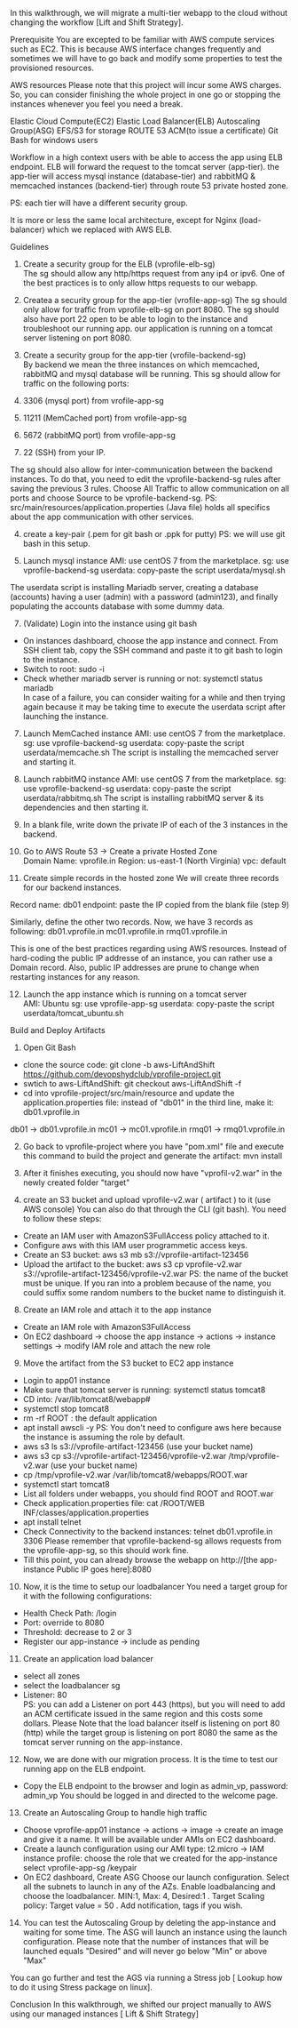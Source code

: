 In this walkthrough, we will migrate a multi-tier webapp to the cloud without changing the workflow [Lift and Shift Strategy].

Prerequisite
You are excepted to be familiar with AWS compute services such as EC2. This is because AWS interface changes frequently and
sometimes we will have to go back and modify some properties to test the provisioned resources.

AWS resources
Please note that this project will incur some AWS charges. So, you can consider finishing the whole project in one go or stopping the instances
whenever you feel you need a break.

Elastic Cloud Compute(EC2)
Elastic Load Balancer(ELB)
Autoscaling Group(ASG)
EFS/S3 for storage
ROUTE 53
ACM(to issue a certificate)
Git Bash for windows users

Workflow in a high context
users with be able to access the app using ELB endpoint.
ELB will forward the request to the tomcat server (app-tier).
the app-tier will access mysql instance (database-tier) and rabbitMQ & memcached instances (backend-tier) through route 53 private hosted zone.

PS: each tier will have a different security group.

It is more or less the same local architecture, except for Nginx (load-balancer)
which we replaced with AWS ELB.

Guidelines

1. Create a security group for the ELB (vprofile-elb-sg)  
   The sg should allow any http/https request from any ip4 or ipv6.
   One of the best practices is to only allow https requests to our webapp.

2. Createa a security group for the app-tier (vrofile-app-sg)
   The sg should only allow for traffic from vprofile-elb-sg on port 8080.
   The sg should also have port 22 open to be able to login to the instance and troubleshoot our running app.
   our application is running on a tomcat server listening on port 8080.

3. Create a security group for the app-tier (vrofile-backend-sg)  
   By backend we mean the three instances on which memcached, rabbitMQ and mysql database will be running.
   This sg should allow for traffic on the following ports:
4. 3306 (mysql port) from vrofile-app-sg
5. 11211 (MemCached port) from vrofile-app-sg
6. 5672 (rabbitMQ port) from vrofile-app-sg
7. 22 (SSH) from your IP.

The sg should also allow for inter-communication between the backend instances. To do that, you need to edit the vprofile-backend-sg
rules after saving the previous 3 rules. Choose All Traffic to allow communication on all ports and choose Source to be
vprofile-backend-sg.
PS: src/main/resources/application.properties (Java file) holds all specifics about the app communication with other services.

4. create a key-pair (.pem for git bash or .ppk for putty)
   PS: we will use git bash in this setup.

5. Launch mysql instance
   AMI: use centOS 7 from the marketplace.
   sg: use vprofile-backend-sg
   userdata: copy-paste the script userdata/mysql.sh

The userdata script is installing Mariadb server, creating a database (accounts) having a user (admin) with a password (admin123),
and finally populating the accounts database with some dummy data.

7. (Validate) Login into the instance using git bash

- On instances dashboard, choose the app instance and connect. From SSH client tab, copy the SSH command and paste it to git bash to
  login to the instance.
- Switch to root: sudo -i
- Check whether mariadb server is running or not: systemctl status mariadb  
  In case of a failure, you can consider waiting for a while and then trying again because it may be taking time to execute the userdata
  script after launching the instance.

7. Launch MemCached instance
   AMI: use centOS 7 from the marketplace.
   sg: use vprofile-backend-sg
   userdata: copy-paste the script userdata/memcache.sh
   The script is installing the memcached server and starting it.

8. Launch rabbitMQ instance
   AMI: use centOS 7 from the marketplace.
   sg: use vprofile-backend-sg
   userdata: copy-paste the script userdata/rabbitmq.sh
   The script is installing rabbitMQ server & its dependencies and then starting it.

9. In a blank file, write down the private IP of each of the 3 instances in the backend.

10. Go to AWS Route 53 -> Create a private Hosted Zone  
    Domain Name: vprofile.in
    Region: us-east-1 (North Virginia)
    vpc: default

11. Create simple records in the hosted zone
    We will create three records for our backend instances.

Record name: db01
endpoint: paste the IP copied from the blank file (step 9)

Similarly, define the other two records.
Now, we have 3 records as following:
db01.vprofile.in
mc01.vprofile.in
rmq01.vprofile.in

This is one of the best practices regarding using AWS resources. Instead of hard-coding the public IP addresse of an instance,
you can rather use a Domain record. Also, public IP addresses are prune to change when restarting instances for any reason.

12. Launch the app instance which is running on a tomcat server  
    AMI: Ubuntu
    sg: use vprofile-app-sg
    userdata: copy-paste the script userdata/tomcat_ubuntu.sh

Build and Deploy Artifacts

1. Open Git Bash

- clone the source code: git clone -b aws-LiftAndShift https://github.com/devopshydclub/vprofile-project.git
- swtich to aws-LiftAndShift: git checkout aws-LiftAndShift -f
- cd into vprofile-project/src/main/resource and update the application.properties file:
  instead of "db01" in the third line, make it: db01.vprofile.in

db01 -> db01.vprofile.in
mc01 -> mc01.vprofile.in
rmq01 -> rmq01.vprofile.in

2. Go back to vprofile-project where you have "pom.xml" file and execute this command to build the project and
   generate the artifact: mvn install

3. After it finishes executing, you should now have "vprofil-v2.war" in the newly created folder "target"

4. create an S3 bucket and upload vprofile-v2.war ( artifact ) to it (use AWS console)
   You can also do that through the CLI (git bash). You need to follow these steps:

- Create an IAM user with AmazonS3FullAccess policy attached to it.
- Configure aws with this IAM user programmetic access keys.
- Create an S3 bucket: aws s3 mb s3://vprofile-artifact-123456
- Upload the artifact to the bucket: aws s3 cp vprofile-v2.war s3://vprofile-artifact-123456/vprofile-v2.war
  PS: the name of the bucket must be unique.
  If you ran into a problem because of the name, you could suffix some random numbers to the bucket name to distinguish it.

8. Create an IAM role and attach it to the app instance

- Create an IAM role with AmazonS3FullAccess
- On EC2 dashboard -> choose the app instance -> actions -> instance settings -> modify IAM role and attach the new role

9. Move the artifact from the S3 bucket to EC2 app instance

- Login to app01 instance
- Make sure that tomcat server is running: systemctl status tomcat8
- CD into: /var/lib/tomcat8/webapp#
- systemctl stop tomcat8
- rm -rf ROOT : the default application
- apt install awscli -y
  PS: You don't need to configure aws here because the instance is assuming the role by default.
- aws s3 ls s3://vprofile-artifact-123456 (use your bucket name)
- aws s3 cp s3://vprofile-artifact-123456/vprofile-v2.war /tmp/vprofile-v2.war (use your bucket name)
- cp /tmp/vprofile-v2.war /var/lib/tomcat8/webapps/ROOT.war
- systemctl start tomcat8
- List all folders under webapps, you should find ROOT and ROOT.war
- Check application.properties file: cat /ROOT/WEB INF/classes/application.properties
- apt install telnet
- Check Connectivity to the backend instances: telnet db01.vprofile.in 3306
  Please remember that vprofile-backend-sg allows requests from the vprofile-app-sg, so this should work fine.
- Till this point, you can already browse the webapp on http://[the app-instance Public IP goes here]:8080

10. Now, it is the time to setup our loadbalancer
    You need a target group for it with the following configurations:

- Health Check Path: /login
- Port: override to 8080
- Threshold: decrease to 2 or 3
- Register our app-instance -> include as pending

11. Create an application load balancer

- select all zones
- select the loadbalancer sg
- Listener: 80  
  PS: you can add a Listener on port 443 (https), but you will need to add an ACM certificate issued in the same region
  and this costs some dollars.
  Please Note that the load balancer itself is listening on port 80 (http) while the target group is listening on port 8080 the same as
  the tomcat server running on the app-instance.

12. Now, we are done with our migration process.
    It is the time to test our running app on the ELB endpoint.

- Copy the ELB endpoint to the browser and login as admin_vp, password: admin_vp
  You should be logged in and directed to the welcome page.

13. Create an Autoscaling Group to handle high traffic

- Choose vprofile-app01 instance -> actions -> image -> create an image and give it a name.
  It will be available under AMIs on EC2 dashboard.
- Create a launch configuration using our AMI
  type: t2.micro ->
  IAM instance profile: choose the role that we created for the app-instance  
  select vprofile-app-sg /keypair
- On EC2 dashboard, Create ASG
  Choose our launch configuration.
  Select all the subnets to launch in any of the AZs.
  Enable loadbalancing and choose the loadbalancer.
  MIN:1, Max: 4, Desired:1 .
  Target Scaling policy: Target value = 50 .
  Add notification, tags if you wish.

14. You can test the Autoscaling Group by deleting the app-instance and waiting for some time. The ASG will launch an instance
    using the launch configuration.
    Please note that the number of instances that will be launched equals "Desired" and will never go below "Min" or above "Max"

You can go further and test the AGS via running a Stress job [ Lookup how to do it using Stress package on linux].

Conclusion
In this walkthrough, we shifted our project manually to AWS using our managed instances [ Lift & Shift Strategy]
